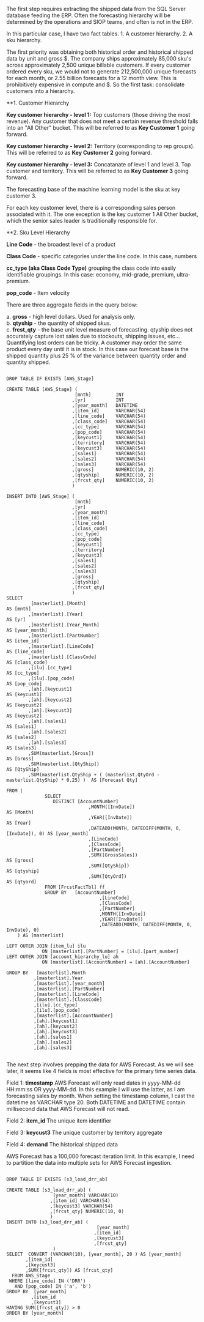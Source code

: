 The first step requires extracting the shipped data from the SQL Server database feeding the ERP.  Often the forecasting hierarchy will be determined by the operations and SIOP teams, and often is not in the ERP.  

In this particular case, I have two fact tables. 1. A customer hierarchy. 2. A sku hierarchy.

  The first priority was obtaining both historical order and historical shipped data by unit and gross $. The company ships approximately 85,000 sku's across approximately 2,500 unique billable customers. If every customer ordered every sku, we would not to generate 212,500,000 unique forecasts for each month, or 2.55 billion forecasts for a 12 month view. This is prohibitively expensive in compute and $.  So the first task: consolidate customers into a hierarchy.  
  
 **1. Customer Hierarchy  
 
 **Key customer hierarchy - level 1:** Top customers (those driving the most revenue). Any customer that does not meet a certain revenue threshold falls into an "All Other" bucket. This will be referred to as **Key Customer 1** going forward.
  
 **Key customer hierarchy - level 2:** Territory (corresponding to rep groups). This will be referred to as **Key Customer 2** going forward.
  
 **Key customer hierarchy - level 3:** Concatanate of level 1 and level 3. Top customer and territory. This will be referred to as **Key Customer 3** going forward.
 
 The forecasting base of the machine learning model is the sku at key customer 3.
 
 For each key customer level, there is a corresponding sales person associated with it. The one exception is the key customer 1 All Other bucket, which the senior sales leader is traditionally responsible for.

**2. Sku Level Hierarchy

**Line Code** - the broadest level of a product

**Class Code** - specific categories under the line code. In this case, numbers

**cc_type (aka Class Code Type)** grouping the class code into easily identifiable groupings. In this case: economy, mid-grade, premium, ultra-premium.  
  
**pop_code** - Item velocity

There are three aggregate fields in the query below:
  
  a. **gross** - high level dollars. Used for analysis only.  
  b. **qtyship** - the quantity of shipped skus.  
  c. **frcst_qty** - the base unit level measure of forecasting. qtyship does not accurately capture lost sales due to stockouts, shipping issues, etc... Quantifying lost orders can be tricky. A customer may order the same product every day until it is in stock. In this case our forecast base is the shipped quantity plus 25 % of the variance between quantity order and quantity shipped. 

```

DROP TABLE IF EXISTS [AWS_Stage]

CREATE TABLE [AWS_Stage] (
						 [mnth]         INT
						,[yr]           INT
						,[year_month]   DATETIME
						,[item_id]      VARCHAR(54)
						,[line_code]    VARCHAR(54)
						,[class_code]   VARCHAR(54)
						,[cc_type]      VARCHAR(54)
						,[pop_code]     VARCHAR(54)
						,[keycust1]     VARCHAR(54)
						,[territory]    VARCHAR(54)
						,[keycust3]     VARCHAR(54)
						,[sales1]       VARCHAR(54)
						,[sales2]       VARCHAR(54)
						,[sales3]       VARCHAR(54)
						,[gross]        NUMERIC(10, 2)
						,[qtyship]      NUMERIC(10, 2)
						,[frcst_qty]    NUMERIC(10, 2)
						) 
						
INSERT INTO [AWS_Stage] (
						 [mnth]
						,[yr]
						,[year_month]
						,[item_id]
						,[line_code]
						,[class_code]
						,[cc_type]
						,[pop_code]
						,[keycust1]
						,[territory]
						,[keycust3]
						,[sales1]
						,[sales2]
						,[sales3]
						,[gross]
						,[qtyship]
						,[frcst_qty]
						)
SELECT 
         [masterlist].[Month]                                                           AS [mnth]
        ,[masterlist].[Year]                                                            AS [yr]	
        ,[masterlist].[Year_Month]                                                      AS [year_month]
        ,[masterlist].[PartNumber]                                                      AS [item_id]
        ,[masterlist].[LineCode]                                                        AS [line_code]
        ,[masterlist].[ClassCode]                                                       AS [class_code]
        ,[ilu].[cc_type]                                                                AS [cc_type]
        ,[ilu].[pop_code]                                                               AS [pop_code]
        ,[ah].[keycust1]                                                                AS [keycust1]
        ,[ah].[keycust2]                                                                AS [keycust2]
        ,[ah].[keycust3]                                                                AS [keycust2]
        ,[ah].[sales1]                                                                  AS [sales1]
        ,[ah].[sales2]                                                                  AS [sales2]
        ,[ah].[sales3]                                                                  AS [sales3]
        ,SUM(masterlist.[Gross])                                                        AS [Gross]
        ,SUM(masterlist.[QtyShip])                                                      AS [QtyShip]
        ,SUM(masterlist.QtyShip + ( (masterlist.QtyOrd - masterlist.QtyShip) * 0.25) )	AS [Forecast Qty]

FROM (
              SELECT 
                 DISTINCT [AccountNumber]
							  ,MONTH([InvDate])                                 AS [Month]
							  ,YEAR([InvDate])                                  AS [Year]
							  ,DATEADD(MONTH, DATEDIFF(MONTH, 0, [InvDate]), 0) AS [year_month]
							  ,[LineCode]
							  ,[ClassCode]
							  ,[PartNumber]
							  ,SUM([GrossSales])                                AS [gross]
							  ,SUM([QtyShip])                                   AS [qtyship]
							  ,SUM([QtyOrd])                                    AS [qtyord]	  
              FROM [FrcstFactTbl] ff
              GROUP BY   [AccountNumber]
					              ,[LineCode]
					              ,[ClassCode]
					              ,[PartNumber]
					              ,MONTH([InvDate])
					              ,YEAR([InvDate])
					              ,DATEADD(MONTH, DATEDIFF(MONTH, 0, InvDate), 0)
	) AS [masterlist]

LEFT OUTER JOIN [item_lu] ilu
             ON [masterlist].[PartNumber] = [ilu].[part_number]
LEFT OUTER JOIN [account_hierarchy_lu] ah
             ON [masterlist].[AccountNumber] = [ah].[AccountNumber]

GROUP BY   [masterlist].Month
          ,[masterlist].Year
          ,[masterlist].[year_month]
          ,[masterlist].[PartNumber]
          ,[masterlist].[LineCode]
          ,[masterlist].[ClassCode]
          ,[ilu].[cc_type]
          ,[ilu].[pop_code]
          ,[masterlist].[AccountNumber]
          ,[ah].[keycust1]
          ,[ah].[keycust2]
          ,[ah].[keycust3]
          ,[ah].[sales1]
          ,[ah].[sales2]
          ,[ah].[sales3]
          
```
The next step involves prepping the data for AWS Forecast. As we will see later, it seems like 4 fields is most effective for the primary time series data.

Field 1: **timestamp** AWS Forecast will only read dates in yyyy-MM-dd HH:mm:ss OR yyyy-MM-dd. In this example I will use the latter, as I am forecasting sales by month. When setting the timestamp column, I cast the datetime as VARCHAR type 20. Both DATETIME and DATETIME contain millisecond data that AWS Forecast will not read.

Field 2: **item_id** The unique item identifier

Field 3: **keycust3** The unique customer by territory aggregate

Field 4: **demand** The historical shipped data

AWS Forecast has a 100,000 forecast iteration limit. In this example, I need to partition the data into multiple sets for AWS Forecast ingestion.

```

DROP TABLE IF EXISTS [s3_load_drr_ab]

CREATE TABLE [s3_load_drr_ab] (
				 [year_month] VARCHAR(10)
				,[item_id] VARCHAR(54)
				,[keycust3] VARCHAR(54)
				,[frcst_qty] NUMERIC(10, 0)
				)
INSERT INTO [s3_load_drr_ab] (
                                 [year_month]
                                ,[item_id]
                                ,[keycust3]
                                ,[frcst_qty]
			     )
SELECT  CONVERT (VARCHAR(10), [year_month], 20 ) AS [year_month]
       ,[item_id]
       ,[keycust3]
       ,SUM([frcst_qty]) AS [frcst_qty]
  FROM AWS_Stage 
 WHERE [line_code] IN ('DRR')
   AND [pop_code] IN ('a', 'b')
GROUP BY  [year_month]
         ,[item_id
         ,[keycust3]
HAVING SUM([frcst_qty]) > 0
ORDER BY [year_month]
```
